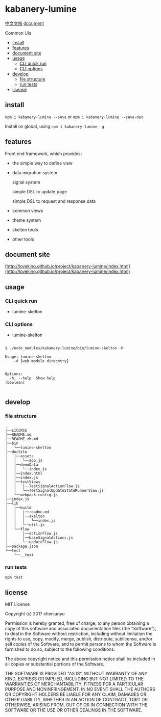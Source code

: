 # kabanery-lumine

[中文文档](./README_zh.md)   [document](./README.md)

Common UIs
- [install](#install)
- [features](#features)
- [document site](#document-site)
- [usage](#usage)
  * [CLI quick run](#cli-quick-run)
  * [CLI options](#cli-options)
- [develop](#develop)
  * [file structure](#file-structure)
  * [run tests](#run-tests)
- [license](#license)

## install

`npm i kabanery-lumine --save` or `npm i kabanery-lumine --save-dev`

Install on global, using `npm i kabanery-lumine -g`

## features

 Front end framework, which provides:

  - the simple way to define view
  
  - data migration system
  
    signal system
  
    simple DSL to update page
  
    simple DSL to request and response data
  
  - common views
  
  - theme system
  
  - skelton tools
  
  - other tools

## document site

 [http://lovekino.github.io/project/kabanery-lumine/index.html](http://lovekino.github.io/project/kabanery-lumine/index.html)

## usage

### CLI quick run

- lumine-skelton


### CLI options

- lumine-skelton

```shell

$ ./node_modules/kabanery-lumine/bin/lumine-skelton -h

Usage: lumine-skelton
    -d [web module direcotry]


Options:
  -h, --help  Show help                                                [boolean]


```







## develop

### file structure

```
.    
│──LICENSE    
│──README.md    
│──README_zh.md    
│──bin    
│   └──lumine-skelton    
│──docSite    
│   │──assets    
│   │   └──app.js    
│   │──demoData    
│   │   └──index.js    
│   │──index.html    
│   │──index.js    
│   │──testViews    
│   │   │──TestSignalActionFlow.js    
│   │   └──TestSignalUpdateStateRunnerView.js    
│   └──webpack.config.js    
│──index.js    
│──lib    
│   │──build    
│   │   │──readme.md    
│   │   │──skelton    
│   │   │   └──index.js    
│   │   └──util.js    
│   └──flow    
│       │──actionFlow.js    
│       │──baseSignalActions.js    
│       └──updateFlow.js    
│──package.json    
└──test    
    └──__test     
```


### run tests

`npm test`

## license

MIT License

Copyright (c) 2017 chenjunyu

Permission is hereby granted, free of charge, to any person obtaining a copy
of this software and associated documentation files (the "Software"), to deal
in the Software without restriction, including without limitation the rights
to use, copy, modify, merge, publish, distribute, sublicense, and/or sell
copies of the Software, and to permit persons to whom the Software is
furnished to do so, subject to the following conditions:

The above copyright notice and this permission notice shall be included in all
copies or substantial portions of the Software.

THE SOFTWARE IS PROVIDED "AS IS", WITHOUT WARRANTY OF ANY KIND, EXPRESS OR
IMPLIED, INCLUDING BUT NOT LIMITED TO THE WARRANTIES OF MERCHANTABILITY,
FITNESS FOR A PARTICULAR PURPOSE AND NONINFRINGEMENT. IN NO EVENT SHALL THE
AUTHORS OR COPYRIGHT HOLDERS BE LIABLE FOR ANY CLAIM, DAMAGES OR OTHER
LIABILITY, WHETHER IN AN ACTION OF CONTRACT, TORT OR OTHERWISE, ARISING FROM,
OUT OF OR IN CONNECTION WITH THE SOFTWARE OR THE USE OR OTHER DEALINGS IN THE
SOFTWARE.
